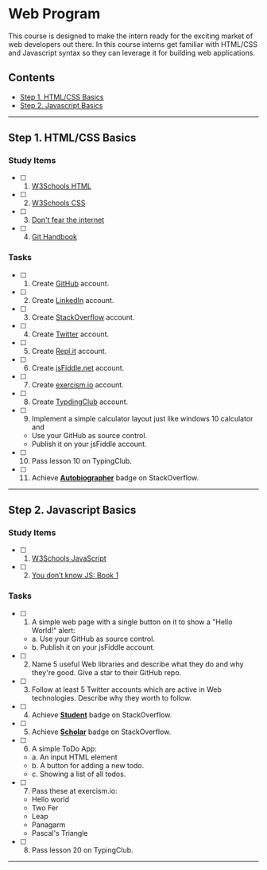 # Web Program <!-- omit in toc -->

This course is designed to make the intern ready for the exciting market of web developers out there. In this course interns get familiar with HTML/CSS and Javascript syntax so they can leverage it for building web applications.

## Contents <!-- omit in toc -->
- [Step 1. HTML/CSS Basics](#Step-1-HTMLCSS-Basics)
- [Step 2. Javascript Basics](#Step-2-Javascript-Basics)
<hr/>

## Step 1. HTML/CSS Basics

### Study Items  <!-- omit in toc -->
- [ ] 1. [W3Schools HTML](https://www.w3schools.com/html/default.asp)
- [ ] 2. [W3Schools CSS](https://www.w3schools.com/css/default.asp)
- [ ] 3. [Don't fear the internet](http://www.dontfeartheinternet.com/08-layout/)
- [ ] 4. [Git Handbook](https://guides.github.com/introduction/git-handbook/)

### Tasks  <!-- omit in toc -->

- [ ] 1. Create [GitHub](https://github.com/
) account.
- [ ] 2. Create [LinkedIn](https://www.linkedin.com/
) account.
- [ ] 3. Create [StackOverflow](https://stackoverflow.com/) account.
- [ ] 4. Create [Twitter](https://twitter.com/) account.
- [ ] 5. Create [Repl.it](https://repl.it/) account.
- [ ] 6. Create [jsFiddle.net](https://jsfiddle.net/) account.
- [ ] 7. Create [exercism.io](https://exercism.io/) account.
- [ ] 8. Create [TypdingClub](https://www.typingclub.com/) account.
- [ ] 9. Implement a simple calculator layout just like windows 10 calculator and
  - Use your GitHub as source control.
  - Publish it on your jsFiddle account.
- [ ] 10. Pass lesson 10 on TypingClub.

- [ ] 11. Achieve [**Autobiographer**](https://stackoverflow.com/help/badges/9/autobiographer) badge on StackOverflow.

<hr/>

## Step 2. Javascript Basics


### Study Items  <!-- omit in toc -->
- [ ] 1. [W3Schools JavaScript](https://www.w3schools.com/js/default.asp)
- [ ] 2. [You don’t know JS: Book 1](https://github.com/getify/You-Dont-Know-JS/blob/master/up%20&%20going/README.md#you-dont-know-js-up--going)

### Tasks  <!-- omit in toc -->

- [ ] 1. A simple web page with a single button on it to show a "Hello World!" alert:
  - a. Use your GitHub as source control.
  - b. Publish it on your jsFiddle account.
- [ ] 2. Name 5 useful Web libraries and describe what they do and why they're good. Give a star to their GitHub repo.
- [ ] 3. Follow at least 5 Twitter accounts which are active in Web technologies. Describe why they worth to follow.
- [ ] 4. Achieve [**Student**](https://stackoverflow.com/help/badges/2/student) badge on StackOverflow.
- [ ] 5. Achieve [**Scholar**](https://stackoverflow.com/help/badges/10/scholar) badge on StackOverflow.
- [ ] 6. A simple ToDo App: 
  - a. An input HTML element
  -	b. A button for adding a new todo.
  -	c. Showing a list of all todos.
 - [ ] 7. Pass these at exercism.io:
   - Hello world
   - Two Fer
   - Leap
   - Panagarm
   - Pascal's Triangle
- [ ] 8. Pass lesson 20 on TypingClub.
<hr/>